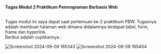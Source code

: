 **Tugas Modul 2 Praktikum Pemrograman Berbasis Web**<br><br>

Tugas modul ini saya dapat saat pertemuan ke-2 praktikum PBW. Tugasnya adalah membuat halaman web dimana didalamnya terdapat tabel, form, frame dan hyperlink.<br>
Berikut adalah cuplikannya :

![Screenshot 2024-08-08 165343](https://github.com/user-attachments/assets/4db50cc7-0271-4dee-80f1-7dd882b59f73)
![Screenshot 2024-08-08 165404](https://github.com/user-attachments/assets/73b223c2-aee3-4b06-a50e-8c71323b4d25)

